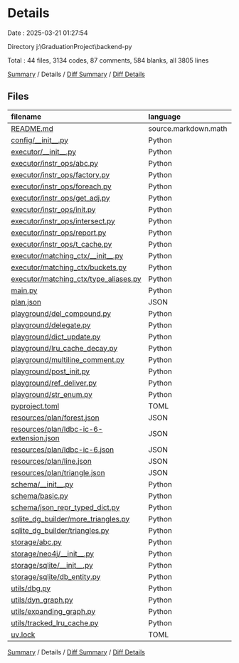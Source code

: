 # Details

Date : 2025-03-21 01:27:54

Directory j:\\GraduationProject\\backend-py

Total : 44 files,  3134 codes, 87 comments, 584 blanks, all 3805 lines

[Summary](results.md) / Details / [Diff Summary](diff.md) / [Diff Details](diff-details.md)

## Files

| filename | language | code | comment | blank | total |
| :--- | :--- | ---: | ---: | ---: | ---: |
| [README.md](/README.md) | source.markdown.math | 16 | 0 | 7 | 23 |
| [config/\_\_init\_\_.py](/config/__init__.py) | Python | 8 | 0 | 4 | 12 |
| [executor/\_\_init\_\_.py](/executor/__init__.py) | Python | 62 | 0 | 16 | 78 |
| [executor/instr\_ops/abc.py](/executor/instr_ops/abc.py) | Python | 20 | 0 | 7 | 27 |
| [executor/instr\_ops/factory.py](/executor/instr_ops/factory.py) | Python | 30 | 0 | 6 | 36 |
| [executor/instr\_ops/foreach.py](/executor/instr_ops/foreach.py) | Python | 15 | 0 | 7 | 22 |
| [executor/instr\_ops/get\_adj.py](/executor/instr_ops/get_adj.py) | Python | 34 | 5 | 14 | 53 |
| [executor/instr\_ops/init.py](/executor/instr_ops/init.py) | Python | 27 | 4 | 11 | 42 |
| [executor/instr\_ops/intersect.py](/executor/instr_ops/intersect.py) | Python | 58 | 0 | 19 | 77 |
| [executor/instr\_ops/report.py](/executor/instr_ops/report.py) | Python | 21 | 11 | 8 | 40 |
| [executor/instr\_ops/t\_cache.py](/executor/instr_ops/t_cache.py) | Python | 13 | 0 | 6 | 19 |
| [executor/matching\_ctx/\_\_init\_\_.py](/executor/matching_ctx/__init__.py) | Python | 109 | 0 | 34 | 143 |
| [executor/matching\_ctx/buckets.py](/executor/matching_ctx/buckets.py) | Python | 180 | 32 | 57 | 269 |
| [executor/matching\_ctx/type\_aliases.py](/executor/matching_ctx/type_aliases.py) | Python | 17 | 0 | 2 | 19 |
| [main.py](/main.py) | Python | 43 | 2 | 21 | 66 |
| [plan.json](/plan.json) | JSON | 113 | 0 | 1 | 114 |
| [playground/del\_compound.py](/playground/del_compound.py) | Python | 14 | 0 | 5 | 19 |
| [playground/delegate.py](/playground/delegate.py) | Python | 20 | 0 | 8 | 28 |
| [playground/dict\_update.py](/playground/dict_update.py) | Python | 5 | 0 | 1 | 6 |
| [playground/lru\_cache\_decay.py](/playground/lru_cache_decay.py) | Python | 12 | 0 | 4 | 16 |
| [playground/multiline\_comment.py](/playground/multiline_comment.py) | Python | 6 | 0 | 2 | 8 |
| [playground/post\_init.py](/playground/post_init.py) | Python | 11 | 0 | 5 | 16 |
| [playground/ref\_deliver.py](/playground/ref_deliver.py) | Python | 7 | 0 | 3 | 10 |
| [playground/str\_enum.py](/playground/str_enum.py) | Python | 13 | 0 | 4 | 17 |
| [pyproject.toml](/pyproject.toml) | TOML | 14 | 0 | 2 | 16 |
| [resources/plan/forest.json](/resources/plan/forest.json) | JSON | 197 | 0 | 0 | 197 |
| [resources/plan/ldbc-ic-6-extension.json](/resources/plan/ldbc-ic-6-extension.json) | JSON | 318 | 0 | 0 | 318 |
| [resources/plan/ldbc-ic-6.json](/resources/plan/ldbc-ic-6.json) | JSON | 252 | 0 | 0 | 252 |
| [resources/plan/line.json](/resources/plan/line.json) | JSON | 130 | 0 | 0 | 130 |
| [resources/plan/triangle.json](/resources/plan/triangle.json) | JSON | 181 | 0 | 0 | 181 |
| [schema/\_\_init\_\_.py](/schema/__init__.py) | Python | 133 | 0 | 44 | 177 |
| [schema/basic.py](/schema/basic.py) | Python | 51 | 0 | 17 | 68 |
| [schema/json\_repr\_typed\_dict.py](/schema/json_repr_typed_dict.py) | Python | 35 | 0 | 13 | 48 |
| [sqlite\_dg\_builder/more\_triangles.py](/sqlite_dg_builder/more_triangles.py) | Python | 43 | 0 | 8 | 51 |
| [sqlite\_dg\_builder/triangles.py](/sqlite_dg_builder/triangles.py) | Python | 36 | 0 | 8 | 44 |
| [storage/abc.py](/storage/abc.py) | Python | 49 | 5 | 14 | 68 |
| [storage/neo4j/\_\_init\_\_.py](/storage/neo4j/__init__.py) | Python | 40 | 0 | 9 | 49 |
| [storage/sqlite/\_\_init\_\_.py](/storage/sqlite/__init__.py) | Python | 113 | 0 | 11 | 124 |
| [storage/sqlite/db\_entity.py](/storage/sqlite/db_entity.py) | Python | 140 | 0 | 46 | 186 |
| [utils/dbg.py](/utils/dbg.py) | Python | 18 | 0 | 11 | 29 |
| [utils/dyn\_graph.py](/utils/dyn_graph.py) | Python | 157 | 8 | 66 | 231 |
| [utils/expanding\_graph.py](/utils/expanding_graph.py) | Python | 166 | 17 | 49 | 232 |
| [utils/tracked\_lru\_cache.py](/utils/tracked_lru_cache.py) | Python | 38 | 3 | 19 | 60 |
| [uv.lock](/uv.lock) | TOML | 169 | 0 | 15 | 184 |

[Summary](results.md) / Details / [Diff Summary](diff.md) / [Diff Details](diff-details.md)
